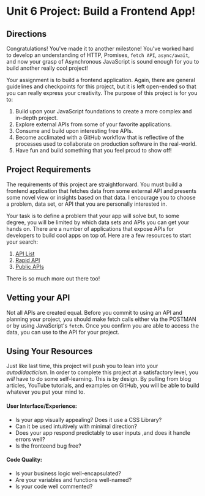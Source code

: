 # Unit 6 Project: Build a Frontend App!

## Directions
Congratulations! You've made it to another milestone! You've worked hard to develop an understanding of HTTP, Promises, `fetch API`, `async/await`, and now your grasp of Asynchronous JavaScript is sound enough for you to build another really cool project!

Your assignment is to build a frontend application. Again, there are general guidelines and checkpoints for this project, but it is left open-ended so that you can really express your creativity. The purpose of this project is for you to:
  1. Build upon your JavaScript foundations to create a more complex and in-depth project.
  2. Explore external APIs from some of your favorite applications.
  3. Consume and build upon interesting free APIs.
  4. Become acclimated with a GitHub workflow that is reflective of the processes used to collaborate on production software in the real-world.
  4. Have fun and build something that you feel proud to show off!

## Project Requirements
The requirements of this project are straightforward. You must build a frontend application that fetches data from some external API and presents some novel view or insights based on that data. I encourage you to choose a problem, data set, or API that you are personally interested in. 

Your task is to define a problem that your app will solve but, to some degree, you will be limited by which data sets and APIs you can get your hands on. There are a number of applications that expose APIs for developers to build cool apps on top of. Here are a few resources to start your search:
  1. [API List](https://apilist.fun/)
  2. [Rapid API](https://rapidapi.com/collection/list-of-free-apis)
  3. [Public APIs](https://github.com/public-apis/public-apis)

There is so much more out there too!

## Vetting your API 

Not all APIs are created equal. Before you commit to using an API and planning your project, you should make fetch calls either via the POSTMAN or by using JavaScript's `fetch`. Once you confirm you are able to access the data, you can use to the API for your project. 

## Using Your Resources

Just like last time, this project will push you to lean into your _autodidacticism_. In order to complete this project at a satisfactory level, you _will_ have to do some self-learning. This is by design. By pulling from blog articles, YouTube tutorials, and examples on GitHub, you will be able to build whatever you put your mind to.


#### User Interface/Experience:
* Is your app visually appealing? Does it use a CSS Library?
* Can it be used intuitively with minimal direction?
* Does your app respond predictably to user inputs ,and does it handle errors well?
* Is the fronteend bug free?

#### Code Quality:
* Is your business logic well-encapsulated?
* Are your variables and functions well-named?
* Is your code well commented?

